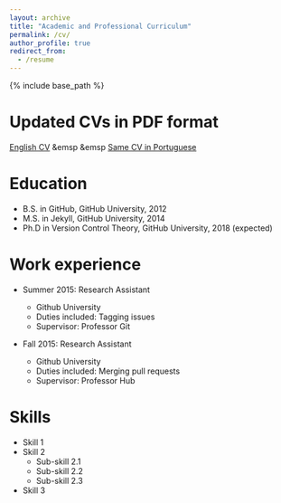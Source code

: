 ```yaml
---
layout: archive
title: "Academic and Professional Curriculum"
permalink: /cv/
author_profile: true
redirect_from:
  - /resume
---
```


{% include base_path %}

Updated CVs in PDF format
=====

[English CV](https://andre-a-fernandes.github.io/files/CV_EN)
&emsp &emsp
[Same CV in Portuguese](https://andre-a-fernandes.github.io/files/CV_PT)

Education
======
* B.S. in GitHub, GitHub University, 2012
* M.S. in Jekyll, GitHub University, 2014
* Ph.D in Version Control Theory, GitHub University, 2018 (expected)

Work experience
======
* Summer 2015: Research Assistant
  * Github University
  * Duties included: Tagging issues
  * Supervisor: Professor Git

* Fall 2015: Research Assistant
  * Github University
  * Duties included: Merging pull requests
  * Supervisor: Professor Hub
  
Skills
======
* Skill 1
* Skill 2
  * Sub-skill 2.1
  * Sub-skill 2.2
  * Sub-skill 2.3
* Skill 3
